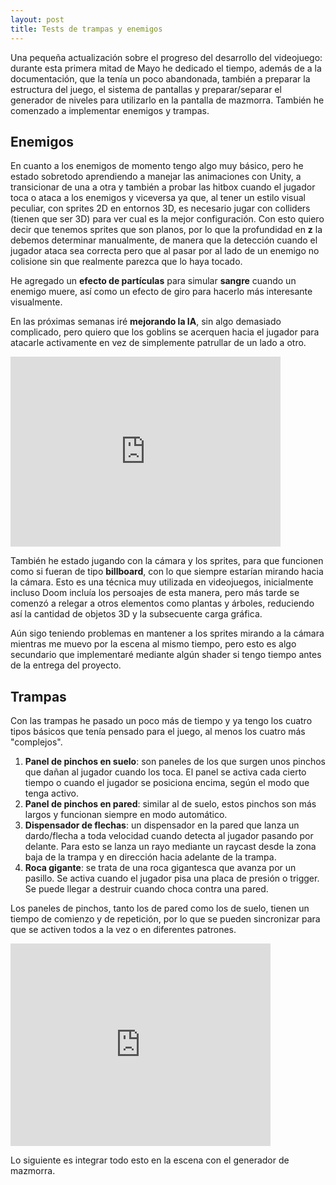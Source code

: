 ```yaml
---
layout: post
title: Tests de trampas y enemigos
---
```


Una pequeña actualización sobre el progreso del desarrollo del videojuego: durante esta primera mitad de Mayo he dedicado el tiempo, además de a la documentación, que la tenía un poco abandonada, también a preparar la estructura del juego, el sistema de pantallas y preparar/separar el generador de niveles para utilizarlo en la pantalla de mazmorra. También he comenzado a implementar enemigos y trampas.

## Enemigos
En cuanto a los enemigos de momento tengo algo muy básico, pero he estado sobretodo aprendiendo a manejar las animaciones con Unity, a transicionar de una a otra y también a probar las hitbox cuando el jugador toca o ataca a los enemigos y viceversa ya que, al tener un estilo visual peculiar, con sprites 2D en entornos 3D, es necesario jugar con colliders (tienen que ser 3D) para ver cual es la mejor configuración. Con esto quiero decir que tenemos sprites que son planos, por lo que la profundidad en **z** la debemos determinar manualmente, de manera que la detección cuando el jugador ataca sea correcta pero que al pasar por al lado de un enemigo no colisione sin que realmente parezca que lo haya tocado.

He agregado un **efecto de partículas** para simular **sangre** cuando un enemigo muere, así como un efecto de giro para hacerlo más interesante visualmente.

En las próximas semanas iré **mejorando la IA**, sin algo demasiado complicado, pero quiero que los goblins se acerquen hacia el jugador para atacarle activamente en vez de simplemente patrullar de un lado a otro.

<iframe src="http://gfycat.com/ifr/UnrulyDisfiguredFlee" frameborder="0" scrolling="no" width="432" height="304" style="-webkit-backface-visibility: hidden;-webkit-transform: scale(1);" ></iframe>

También he estado jugando con la cámara y los sprites, para que funcionen como si fueran de tipo **billboard**, con lo que siempre estarían mirando hacia la cámara. Esto es una técnica muy utilizada en videojuegos, inicialmente incluso Doom incluía los persoajes de esta manera, pero más tarde se comenzó a relegar a otros elementos como plantas y árboles, reduciendo así la cantidad de objetos 3D y la subsecuente carga gráfica.

Aún sigo teniendo problemas en mantener a los sprites mirando a la cámara mientras me muevo por la escena al mismo tiempo, pero esto es algo secundario que implementaré mediante algún shader si tengo tiempo antes de la entrega del proyecto.

## Trampas
Con las trampas he pasado un poco más de tiempo y ya tengo los cuatro tipos básicos que tenía pensado para el juego, al menos los cuatro más "complejos".

1. **Panel de pinchos en suelo**: son paneles de los que surgen unos pinchos que dañan al jugador cuando los toca. El panel se activa cada cierto tiempo o cuando el jugador se posiciona encima, según el modo que tenga activo.
2. **Panel de pinchos en pared**: similar al de suelo, estos pinchos son más largos y funcionan siempre en modo automático.
3. **Dispensador de flechas**: un dispensador en la pared que lanza un dardo/flecha a toda velocidad cuando detecta al jugador pasando por delante. Para esto se lanza un rayo mediante un raycast desde la zona baja de la trampa y en dirección hacia adelante de la trampa.
4. **Roca gigante**: se trata de una roca gigantesca que avanza por un pasillo. Se activa cuando el jugador pisa una placa de presión o trigger. Se puede llegar a destruir cuando choca contra una pared.

Los paneles de pinchos, tanto los de pared como los de suelo, tienen un tiempo de comienzo y de repetición, por lo que se pueden sincronizar para que se activen todos a la vez o en diferentes patrones.

<iframe src="http://gfycat.com/ifr/UnrulyFlawedClam" frameborder="0" scrolling="no" width="416" height="324" style="-webkit-backface-visibility: hidden;-webkit-transform: scale(1);" ></iframe>

Lo siguiente es integrar todo esto en la escena con el generador de mazmorra.